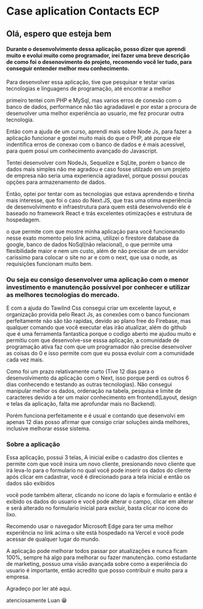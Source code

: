 <H1> Case aplication Contacts ECP </h1>

<h2>Olá, espero que esteja bem </h2>

<h4> Durante o desenvolvimento dessa aplicação, posso dizer que aprendi muito e evolui muito como programador, irei fazer uma breve descrição
  de como foi o desenovimento do projeto, recomendo você ler tudo, para conseguir entender melhor meu conhecimento. </h4>

</h3>Para desenvolver essa aplicação, tive que pesquisar e testar varias tecnologias e linguagens de programação, até encontrar a melhor</h3>

primeiro tentei com PHP e MySql, mas varios erros de conexão com o banco de dados, performance não tão agradadavel
e por estar a procura de desenvolver uma melhor experiência ao usuario, me fez procurar outra tecnologia.

Então com a ajuda de um curso, aprendi mais sobre Node Js, para fazer a aplicação funcionar e gostei muito mais do que o PHP, até porque ele indentifica erros
de conexao com o banco de dados e é mais acessível, para quem posuí um conhecimento avançado do Javascript. 

Tentei desenvolver com NodeJs, Sequelize e SqLite, porém o banco de dados mais simples não me agradou e caso fosse utilzado em um projeto de empresa
não seria uma experiencia agradavel, porque possui poucas opções para armazenamento de dados.

Então, optei por tentar com as tecnologias que estava aprendendo e tinnha mais interesse, que foi o caso do Next.JS, que tras uma otima experiência de desenvolvimento
e infraestrutura para quem está desenvolvendo ele é baseado no framework React e trás excelentes otimizações e estrutura de hospedagem.

o que permite com que mostre minha aplicação para você funcionando 
nesse exato momento pelo link acima, utilizei o firestore database da google, banco de dados NoSql(não relacional), o que permite uma flexibilidade maior
e nem um custo, além de não precisar de um servidor carissimo para colocar o site no ar e com o next, que usa o node, as requisições funcionam muito bem.

<h3> Ou seja eu consigo desenvolver uma aplicação com o menor investimento e manutenção possívvel 
  por conhecer e utilizar as melhores tecnologias do mercado. </h3>

E com a ajuda do Tawilnd Css consegui criar um excelente layout, e organização provida pelo React Js, as conexões com o banco funcionam perfeitamente
não são tão rapidas, devido ao plano free do Firebase, mas qualquer comando que você executar elas irão atualizar, além do github que é uma ferramenta fantastica
porque o codigo aberto me ajudou muito e permitiu com que desenvolve-sse esssa aplicação, a comunidade de programação ativa 
faz com que um programador não precise desenvolver as coisas do 0  e isso permite com que eu possa evoluir com a comunidade cada vez mais.

Como foi um prazo relativamente curto (Tive 12 dias para o desenvolvimento da aplicação com o Next, isso porque perdi os outros 6 dias conhecendo e testando as outras 
tecnologias).
Não consegui manipular melhor os dados, ordenação na tabela, pesquisa e limite de caracteres devido a ter um maior conhecimento em frontend(Layout, design e telas da aplicação, falta me aprofundar mais no Backend).

Porém funciona perfeitamente e é usual e contando que desenvolvi em apenas 12 dias 
posso afirmar que consigo criar soluções ainda melhores, inclusive melhorar essse sistema.

<h3> Sobre a aplicação </h3>

  Essa aplicação, possui 3 telas, A inicial exibe o cadastro dos clientes e permite com que você insira um novo cliente, presionando novo cliente
  que irá leva-lo para o formulario no qual você pode inserir os dados do cliente
  após clicar em cadastrar, você é direcionado para a tela inicial e então os dados são exibidos
  
  você pode também alterar, clicando no icone do lapis e formulario
  e então é exibido os dados do usuario e você pode alterar o campo, clicar em alterar e será alterado no formulario inicial
  para excluir, basta clicar no icone do lixo.
  
  Recomendo usar o navegador Microsoft Edge para ter uma melhor experiência
  no link acima o site está hospedado na Vercel e você pode acessar de qualquer lugar do mundo.
  
  A aplicação pode melhorar todos passar por atualizações e nunca ficam 100%, sempre há algo para melhorar ou fazer manutenção.
  como estudante de marketing, possuo uma visão avançada sobre como a experiência do usuario é importante, então acredito que 
  posso contribuir e muito para a empresa. 
  
  Agradeço por ler até aqui.
  
  atenciosamente Luan 😁
  
 
